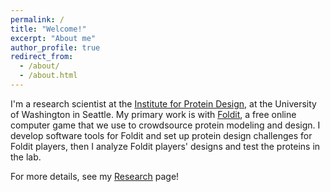 ```yaml
---
permalink: /
title: "Welcome!"
excerpt: "About me"
author_profile: true
redirect_from: 
  - /about/
  - /about.html
---
```


I'm a research scientist at the [Institute for Protein Design](https://www.ipd.uw.edu/), at the University of Washington in Seattle. My primary work is with [Foldit](https://fold.it), a free online computer game that we use to crowdsource protein modeling and design. I develop software tools for Foldit and set up protein design challenges for Foldit players, then I analyze Foldit players' designs and test the proteins in the lab. 

For more details, see my [Research](/research/) page!
